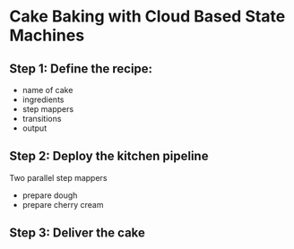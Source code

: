 # Cake Baking with Cloud Based State Machines

## Step 1: Define the recipe: 

- name of cake
- ingredients
- step mappers
- transitions
- output

## Step 2: Deploy the kitchen pipeline

Two parallel step mappers

- prepare dough
- prepare cherry cream


## Step 3: Deliver the cake
